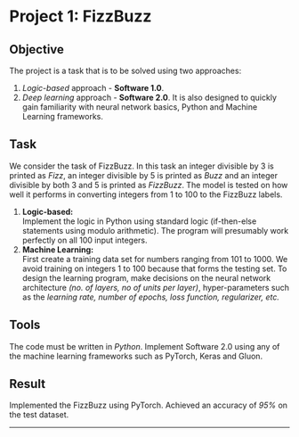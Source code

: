 # Project 1: FizzBuzz

## Objective 
The project is a task that is to be solved using two approaches:  
1. *Logic-based* approach - **Software 1.0**.
2. *Deep learning* approach - **Software 2.0**.
It is also designed to quickly gain familiarity with neural network basics, Python and Machine Learning frameworks.  

## Task
We consider the task of FizzBuzz. In this task an integer divisible by 3 is printed as *Fizz*, an integer divisible by 5 is printed as *Buzz* and an integer divisible by both 3 and 5 is printed as *FizzBuzz*. The model is tested on how well it performs in converting integers from 1 to 100 to the FizzBuzz labels.  
1. **Logic-based:**  
Implement the logic in Python using standard logic (if-then-else statements using modulo arithmetic). The program will presumably work perfectly on all 100 input integers.
2. **Machine Learning:**  
First create a training data set for numbers ranging from 101 to 1000. We avoid training on integers 1 to 100 because that forms the testing set. To design the learning program, make decisions on the neural network architecture *(no. of layers, no of units per layer)*, hyper-parameters such as the *learning rate, number of epochs, loss function, regularizer, etc.*  

## Tools
The code must be written in *Python*. Implement Software 2.0 using any of the machine learning frameworks such as PyTorch, Keras and Gluon.

## Result
Implemented the FizzBuzz using PyTorch. Achieved an accuracy of *95%* on the test dataset.
___